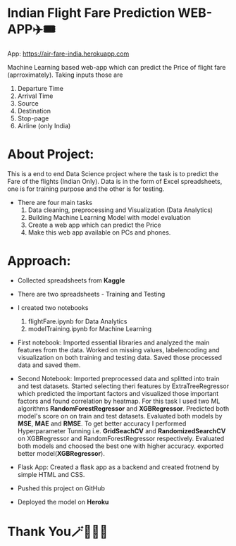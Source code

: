 # Indian Flight Fare Prediction WEB-APP✈️🎟

App: https://air-fare-india.herokuapp.com

Machine Learning based web-app which can predict the Price of flight fare (aprroximately). Taking inputs those are
1. Departure Time
2. Arrival Time
3. Source
4. Destination
5. Stop-page
6. Airline (only India)

# About Project:
  This is a end to end Data Science project where the task is to predict the Fare of the flights (Indian Only). Data is in the form of Excel spreadsheets, one is for training purpose and  the other is for testing.

- There are four main tasks 
  1. Data cleaning, preprocessing and Visualization (Data Analytics)
  2. Building Machine Learning Model with model evaluation
  3. Create a web app which can predict the Price
  4. Make this web app available on PCs and phones.
 
 # Approach:
      
- Collected spreadsheets from **Kaggle**
- There are two spreadsheets - Training and Testing
- I created two notebooks 
    1. flightFare.ipynb for Data Analytics
    2. modelTraining.ipynb for Machine Learning
- First notebook: 
      Imported essential libraries and analyzed the main features from the data. Worked on missing values, labelencoding and visualization on both training and testing data.
                  Saved those processed data and saved them.
                  
- Second Notebook: 
        Imported preprocessed data and splitted into train and test datasets. Started selecting theri features by ExtraTreeRegressor which predicted the important factors and visualized those important factors and found correlation by heatmap.
                   For this task I used two ML algorithms **RandomForestRegressor** and **XGBRegressor**. Predicted both model's score on on train and test datasets. Evaluated both models by **MSE**, **MAE** and **RMSE**.
                   To get better accuracy I performed Hyperparameter Tunning i.e. **GridSeachCV** and **RandomizedSearchCV** on XGBRegressor and RandomForestRegressor respectively. Evaluated both models and choosed the best one with higher accuracy.
                   exported better model(**XGBRegressor**).
                   
- Flask App: Created a flask app as a backend and created frotnend by simple HTML and CSS.
- Pushed this project on GitHub
- Deployed the model on **Heroku**

# Thank You🪄🙋🏽‍♂️
